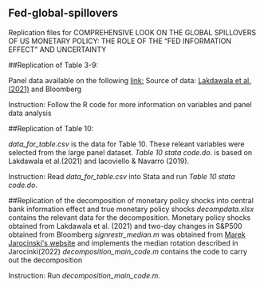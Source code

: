 ## Fed-global-spillovers
Replication files for COMPREHENSIVE LOOK ON THE GLOBAL SPILLOVERS OF US MONETARY POLICY: THE ROLE OF THE “FED INFORMATION EFFECT” AND UNCERTAINTY


##Replication of Table 3-9:

Panel data available on the following [link:](https://docs.google.com/spreadsheets/d/1UQwIR2QPpHSAuk50hbdnqgOv16F_f55a/edit?usp=drive_link&ouid=101240359591743494198&rtpof=true&sd=true)
Source of data: [Lakdawala et al. (2021)](https://dataverse.harvard.edu/dataset.xhtml?persistentId=doi:10.7910/DVN/O2DABL) and Bloomberg

Instruction:
Follow the R code for more information on variables and panel data analysis

##Replication of Table 10:

_data_for_table.csv_ is the data for Table 10. These releant variables were selected from the large panel dataset. 
_Table 10 stata code.do_.  is based on Lakdawala et al.(2021) and Iacoviello & Navarro (2019).

Instruction:
Read _data_for_table.csv_ into Stata and run _Table 10 stata code.do_. 

##Replication of the decomposition of monetary policy shocks into central bank information effect and true monetary policy shocks
_decompdata.xlsx_ contains the relevant data for the decomposition. Monetary policy shocks obtained from Lakdawala et al. (2021) and two-day changes in S&P500 obtained from Bloomberg
_signrestr_median.m_ was obtained from [Marek Jarocinski's website](https://marekjarocinski.github.io/) and implements the median rotation described in Jarocinki(2022)
_decomposition_main_code.m_ contains the code to carry out the decomposition

Instruction:
Run _decomposition_main_code.m_.
